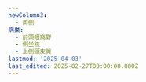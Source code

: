 ```yaml
---
newColumn3:
  - 両側
病巣:
  - 前頭眼窩野
  - 側坐核
  - 上側頭皮質
lastmod: '2025-04-03'
last_edited: 2025-02-27T00:00:00.000Z
---
```



